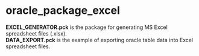# oracle_package_excel
**EXCEL_GENERATOR.pck** is the package for generating MS Excel spreadsheet files (.xlsx).  
**DATA_EXPORT.pck** is the example of exporting oracle table data into Excel spreadsheet files.
